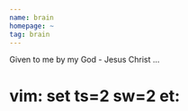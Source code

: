```yaml
---
name: brain
homepage: ~
tag: brain
---
```

Given to me by my God - Jesus Christ
...
# vim: set ts=2 sw=2 et:
